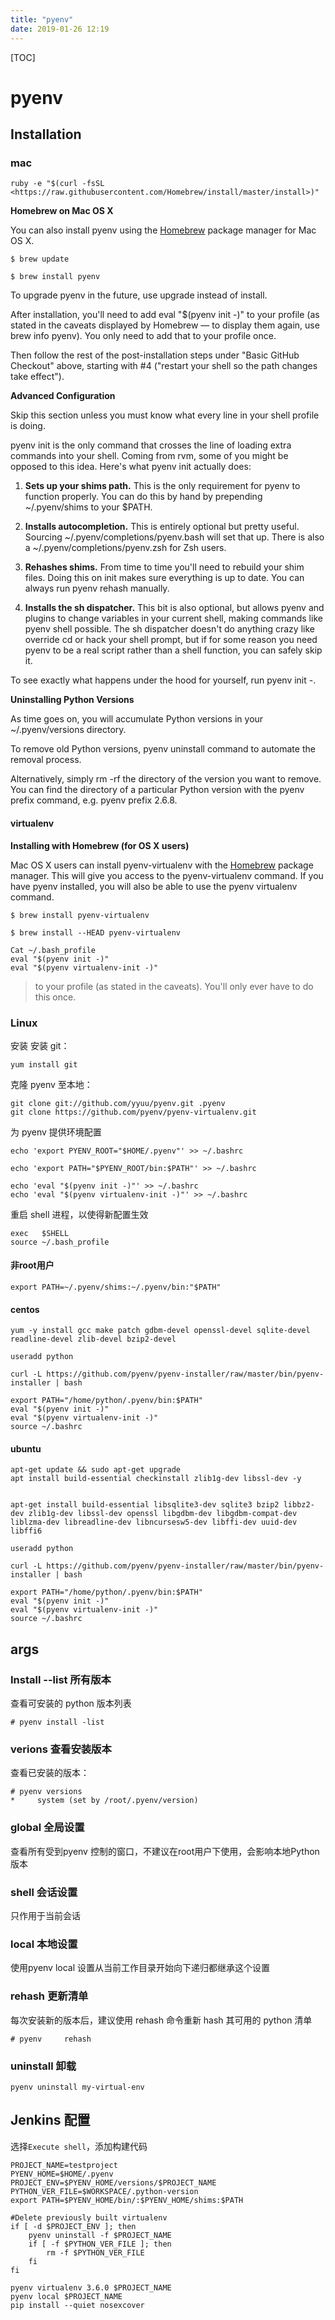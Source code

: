 ```yaml
---
title: "pyenv"
date: 2019-01-26 12:19
---
```



[TOC]



# pyenv



## Installation


### mac

```
ruby -e "$(curl -fsSL <https://raw.githubusercontent.com/Homebrew/install/master/install>)" 
```

**Homebrew on Mac OS X**

You can also install pyenv using the [Homebrew](http://brew.sh/) package manager for Mac OS X.



```
$ brew update

$ brew install pyenv
```

To upgrade pyenv in the future, use upgrade instead of install.



After installation, you'll need to add eval "$(pyenv init -)" to your profile (as stated in the caveats displayed by Homebrew — to display them again, use brew info pyenv). You only need to add that to your profile once.



Then follow the rest of the post-installation steps under "Basic GitHub Checkout" above, starting with #4 ("restart your shell so the path changes take effect").



**Advanced Configuration**

Skip this section unless you must know what every line in your shell profile is doing.



pyenv init is the only command that crosses the line of loading extra commands into your shell. Coming from rvm, some of you might be opposed to this idea. Here's what pyenv init actually does:



1. **Sets up your shims path.** This is the only requirement for pyenv to function properly. You can do this by hand by prepending ~/.pyenv/shims to your $PATH.

   

2. **Installs autocompletion.** This is entirely optional but pretty useful. Sourcing ~/.pyenv/completions/pyenv.bash will set that up. There is also a ~/.pyenv/completions/pyenv.zsh for Zsh users.

   

3. **Rehashes shims.** From time to time you'll need to rebuild your shim files. Doing this on init makes sure everything is up to date. You can always run pyenv rehash manually.

   

4. **Installs the sh dispatcher.** This bit is also optional, but allows pyenv and plugins to change variables in your current shell, making commands like pyenv shell possible. The sh dispatcher doesn't do anything crazy like override cd or hack your shell prompt, but if for some reason you need pyenv to be a real script rather than a shell function, you can safely skip it.

   

To see exactly what happens under the hood for yourself, run pyenv init -.



**Uninstalling Python Versions**

As time goes on, you will accumulate Python versions in your ~/.pyenv/versions directory.



To remove old Python versions, pyenv uninstall command to automate the removal process.



Alternatively, simply rm -rf the directory of the version you want to remove. You can find the directory of a particular Python version with the pyenv prefix command, e.g. pyenv prefix 2.6.8.



#### virtualenv

**Installing with Homebrew (for OS X users)**

Mac OS X users can install pyenv-virtualenv with the [Homebrew](http://brew.sh/) package manager. This will give you access to the pyenv-virtualenv command. If you have pyenv installed, you will also be able to use the pyenv virtualenv command.



```
$ brew install pyenv-virtualenv
```

```
$ brew install --HEAD pyenv-virtualenv
```

```
Cat ~/.bash_profile 
eval "$(pyenv init -)" 
eval "$(pyenv virtualenv-init -)" 
```

> to your profile (as stated in the caveats). You'll only ever have to do this once.



### Linux

安装 安装 git：

```
yum install git
```



克隆 pyenv 至本地：

```
git clone git://github.com/yyuu/pyenv.git .pyenv
git clone https://github.com/pyenv/pyenv-virtualenv.git
```



为 pyenv 提供环境配置

```
echo 'export PYENV_ROOT="$HOME/.pyenv"' >> ~/.bashrc

echo 'export PATH="$PYENV_ROOT/bin:$PATH"' >> ~/.bashrc

echo 'eval "$(pyenv init -)"' >> ~/.bashrc
echo 'eval "$(pyenv virtualenv-init -)"' >> ~/.bashrc
```



重启 shell 进程，以使得新配置生效

```
exec   $SHELL
source ~/.bash_profile
```



#### 非root用户

```
export PATH=~/.pyenv/shims:~/.pyenv/bin:"$PATH"
```



#### centos

```
yum -y install gcc make patch gdbm-devel openssl-devel sqlite-devel readline-devel zlib-devel bzip2-devel
```



```
useradd python

curl -L https://github.com/pyenv/pyenv-installer/raw/master/bin/pyenv-installer | bash
```



```
export PATH="/home/python/.pyenv/bin:$PATH"
eval "$(pyenv init -)"
eval "$(pyenv virtualenv-init -)"
source ~/.bashrc
```



#### ubuntu

```
apt-get update && sudo apt-get upgrade
apt install build-essential checkinstall zlib1g-dev libssl-dev -y


apt-get install build-essential libsqlite3-dev sqlite3 bzip2 libbz2-dev zlib1g-dev libssl-dev openssl libgdbm-dev libgdbm-compat-dev liblzma-dev libreadline-dev libncursesw5-dev libffi-dev uuid-dev libffi6
```



```
useradd python

curl -L https://github.com/pyenv/pyenv-installer/raw/master/bin/pyenv-installer | bash
```



```
export PATH="/home/python/.pyenv/bin:$PATH"
eval "$(pyenv init -)"
eval "$(pyenv virtualenv-init -)"
source ~/.bashrc
```



#### 





## args

### Install --list 所有版本

查看可安装的 python 版本列表

```
# pyenv install -list
```



### verions 查看安装版本

查看已安装的版本：

```
# pyenv versions
*     system (set by /root/.pyenv/version)
```



### global 全局设置

查看所有受到pyenv 控制的窗口，不建议在root用户下使用，会影响本地Python版本



### shell 会话设置

只作用于当前会话



### local 本地设置

使用pyenv local 设置从当前工作目录开始向下递归都继承这个设置





### rehash 更新清单

每次安装新的版本后，建议使用 rehash 命令重新 hash 其可用的 python 清单

```
# pyenv     rehash
```



### uninstall 卸载

```
pyenv uninstall my-virtual-env
```





## Jenkins 配置

选择`Execute shell`，添加构建代码

```
PROJECT_NAME=testproject
PYENV_HOME=$HOME/.pyenv
PROJECT_ENV=$PYENV_HOME/versions/$PROJECT_NAME
PYTHON_VER_FILE=$WORKSPACE/.python-version
export PATH=$PYENV_HOME/bin/:$PYENV_HOME/shims:$PATH

#Delete previously built virtualenv
if [ -d $PROJECT_ENV ]; then
    pyenv uninstall -f $PROJECT_NAME
    if [ -f $PYTHON_VER_FILE ]; then
        rm -f $PYTHON_VER_FILE
    fi
fi

pyenv virtualenv 3.6.0 $PROJECT_NAME
pyenv local $PROJECT_NAME
pip install --quiet nosexcover
```

